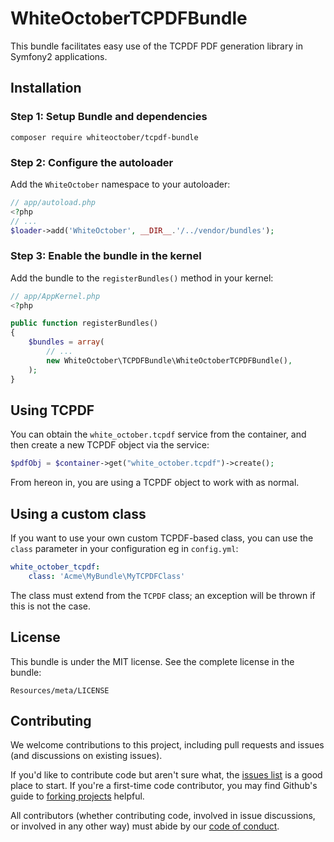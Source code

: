 WhiteOctoberTCPDFBundle
=======================

This bundle facilitates easy use of the TCPDF PDF generation library in
Symfony2 applications.

Installation
------------

### Step 1: Setup Bundle and dependencies
```
composer require whiteoctober/tcpdf-bundle
```

### Step 2: Configure the autoloader

Add the `WhiteOctober` namespace to your autoloader:

``` php
// app/autoload.php
<?php
// ...
$loader->add('WhiteOctober', __DIR__.'/../vendor/bundles');
```

### Step 3: Enable the bundle in the kernel

Add the bundle to the `registerBundles()` method in your kernel:

``` php
// app/AppKernel.php
<?php

public function registerBundles()
{
    $bundles = array(
        // ...
        new WhiteOctober\TCPDFBundle\WhiteOctoberTCPDFBundle(),
    );
}
```

Using TCPDF
-----------

You can obtain the `white_october.tcpdf` service from the container,
and then create a new TCPDF object via the service:

``` php
$pdfObj = $container->get("white_october.tcpdf")->create();
```

From hereon in, you are using a TCPDF object to work with as normal.

Using a custom class
--------------------

If you want to use your own custom TCPDF-based class, you can use
the `class` parameter in your configuration eg in `config.yml`:

``` yaml
white_october_tcpdf:
    class: 'Acme\MyBundle\MyTCPDFClass'
```

The class must extend from the `TCPDF` class; an exception will be
thrown if this is not the case.

License
-------

This bundle is under the MIT license. See the complete license in the bundle:

    Resources/meta/LICENSE

Contributing
-------------

We welcome contributions to this project, including pull requests and issues (and discussions on existing issues).

If you'd like to contribute code but aren't sure what, the [issues list](https://github.com/whiteoctober/WhiteOctoberTCPDFBundle/issues) is a good place to start.
If you're a first-time code contributor, you may find Github's guide to [forking projects](https://guides.github.com/activities/forking/) helpful.

All contributors (whether contributing code, involved in issue discussions, or involved in any other way) must abide by our [code of conduct](https://github.com/whiteoctober/open-source-code-of-conduct/blob/master/code_of_conduct.md).
